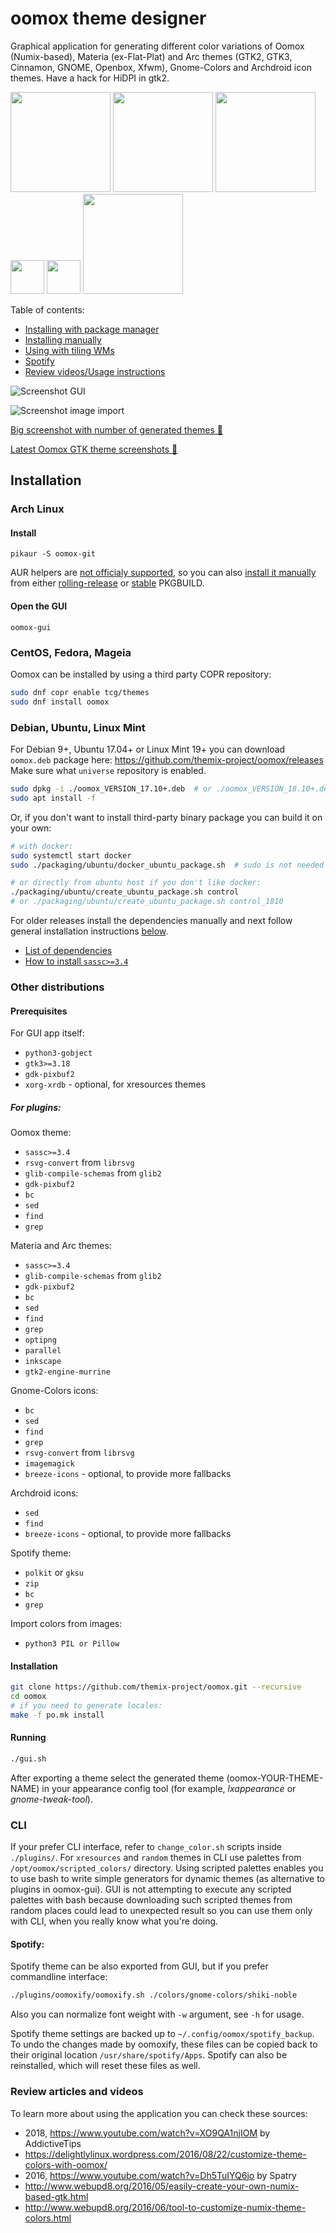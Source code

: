 oomox theme designer
=====

Graphical application for generating different color variations of Oomox (Numix-based), Materia (ex-Flat-Plat) and Arc themes (GTK2, GTK3, Cinnamon, GNOME, Openbox, Xfwm), Gnome-Colors and Archdroid icon themes. Have a hack for HiDPI in gtk2.

<a href="https://aur.archlinux.org/packages/oomox"><img src="https://raw.githubusercontent.com/themix-project/oomox/master/packaging/download_aur.png" width="160"></a>
<a href="#debian-ubuntu-linux-mint"><img src="https://raw.githubusercontent.com/themix-project/oomox/master/packaging/download_deb.png" width="160"></a>
<a href="https://copr.fedorainfracloud.org/coprs/tcg/themes/"><img src="https://raw.githubusercontent.com/themix-project/oomox/master/packaging/download_copr.png" width="160"></a>
<a href="https://slackbuilds.org/repository/14.2/desktop/oomox/"><img src="https://raw.githubusercontent.com/themix-project/oomox/master/packaging/download_slackware.png" width="54"></a>
<a href="https://github.com/void-linux/void-packages/tree/master/srcpkgs/oomox"><img src="https://raw.githubusercontent.com/themix-project/oomox/master/packaging/download_void.png" width="54"></a>
<a href="https://flathub.org/apps/details/com.github.themix_project.Oomox"><img src="https://flathub.org/assets/badges/flathub-badge-en.png" width="160"></a>


Table of contents:
  * [Installing with package manager](#installation "")
  * [Installing manually](#other-distributions "")
  * [Using with tiling WMs](#using-with-tiling-wms "")
  * [Spotify](#spotify "")
  * [Review videos/Usage instructions](#review-articles-and-videos "")


![Screenshot GUI](https://raw.githubusercontent.com/themix-project/oomox/master/screenshot_gui.png "Screenshot GUI")

![Screenshot image import](https://raw.githubusercontent.com/themix-project/oomox/master/screenshot_pil.png "Screenshot image import")

[Big screenshot with number of generated themes 🔗](http://orig15.deviantart.net/e1ee/f/2016/320/1/9/oomox_1_0_rc1_by_actionless-daomhmd.jpg)

[Latest Oomox GTK theme screenshots 🔗](https://github.com/themix-project/oomox-gtk-theme/tree/master/screenshots)



## Installation



### Arch Linux

#### Install

```
pikaur -S oomox-git
```

AUR helpers are [not officialy supported](https://wiki.archlinux.org/index.php/AUR_helpers), so you can also [install it manually](https://wiki.archlinux.org/index.php/Arch_User_Repository#Installing_packages) from either [rolling-release](https://aur.archlinux.org/packages/oomox-git/) or [stable](https://aur.archlinux.org/packages/oomox/) PKGBUILD.

#### Open the GUI

```
oomox-gui
```



### CentOS, Fedora, Mageia

Oomox can be installed by using a third party COPR repository:
```bash
sudo dnf copr enable tcg/themes
sudo dnf install oomox
```



### Debian, Ubuntu, Linux Mint

For Debian 9+, Ubuntu 17.04+ or Linux Mint 19+ you can download `oomox.deb` package here:
https://github.com/themix-project/oomox/releases
Make sure what `universe` repository is enabled.

```sh
sudo dpkg -i ./oomox_VERSION_17.10+.deb  # or ./oomox_VERSION_18.10+.deb for Ubuntu 18.10+
sudo apt install -f
```

Or, if you don't want to install third-party binary package you can build it on your own:

```sh
# with docker:
sudo systemctl start docker
sudo ./packaging/ubuntu/docker_ubuntu_package.sh  # sudo is not needed if your user is in docker group

# or directly from ubuntu host if you don't like docker:
./packaging/ubuntu/create_ubuntu_package.sh control
# or ./packaging/ubuntu/create_ubuntu_package.sh control_1810
```


For older releases install the dependencies manually and next follow general installation instructions [below](#installation-1 "").
 - [List of dependencies](https://github.com/themix-project/oomox/blob/master/packaging/ubuntu/control#L5)
 - [How to install `sassc>=3.4`](https://askubuntu.com/questions/849057/how-to-install-libsass-on-ubuntu-16-04)



### Other distributions


#### Prerequisites

For GUI app itself:
 - `python3-gobject`
 - `gtk3>=3.18`
 - `gdk-pixbuf2`
 - `xorg-xrdb` - optional, for xresources themes

##### For plugins:

Oomox theme:
 - `sassc>=3.4`
 - `rsvg-convert` from `librsvg`
 - `glib-compile-schemas` from `glib2`
 - `gdk-pixbuf2`
 - `bc`
 - `sed`
 - `find`
 - `grep`

Materia and Arc themes:
 - `sassc>=3.4`
 - `glib-compile-schemas` from `glib2`
 - `gdk-pixbuf2`
 - `bc`
 - `sed`
 - `find`
 - `grep`
 - `optipng`
 - `parallel`
 - `inkscape`
 - `gtk2-engine-murrine`

Gnome-Colors icons:
 - `bc`
 - `sed`
 - `find`
 - `grep`
 - `rsvg-convert` from `librsvg`
 - `imagemagick`
 - `breeze-icons` - optional, to provide more fallbacks

Archdroid icons:
 - `sed`
 - `find`
 - `breeze-icons` - optional, to provide more fallbacks

Spotify theme:
 - `polkit` or `gksu`
 - `zip`
 - `bc`
 - `grep`

Import colors from images:
 - `python3 PIL or Pillow`

#### Installation

```sh
git clone https://github.com/themix-project/oomox.git --recursive
cd oomox
# if you need to generate locales:
make -f po.mk install
```

#### Running

```sh
./gui.sh
```

After exporting a theme select the generated theme (oomox-YOUR-THEME-NAME) in your appearance config tool (for example, _lxappearance_ or _gnome-tweak-tool_).


### CLI

If your prefer CLI interface, refer to `change_color.sh` scripts inside `./plugins/`. For `xresources` and `random` themes in CLI use palettes from `/opt/oomox/scripted_colors/` directory. Using scripted palettes enables you to use bash to write simple generators for dynamic themes (as alternative to plugins in oomox-gui). GUI is not attempting to execute any scripted palettes with bash because downloading such scripted themes from random places could lead to unexpected result so you can use them only with CLI, when you really know what you're doing.



#### Spotify:

Spotify theme can be also exported from GUI, but if you prefer commandline interface:

```sh
./plugins/oomoxify/oomoxify.sh ./colors/gnome-colors/shiki-noble
```

Also you can normalize font weight with `-w` argument, see `-h` for usage.

Spotify theme settings are backed up to `~/.config/oomox/spotify_backup`. To undo the changes made by oomoxify, these files can be copied back to their original location `/usr/share/spotify/Apps`. Spotify can also be reinstalled, which will reset these files as well.


### Review articles and videos

To learn more about using the application you can check these sources:

  * 2018, https://www.youtube.com/watch?v=XO9QA1njIOM by AddictiveTips
  * https://delightlylinux.wordpress.com/2016/08/22/customize-theme-colors-with-oomox/
  * 2016, https://www.youtube.com/watch?v=Dh5TuIYQ6jo by Spatry
  * http://www.webupd8.org/2016/05/easily-create-your-own-numix-based-gtk.html
  * http://www.webupd8.org/2016/06/tool-to-customize-numix-theme-colors.html
